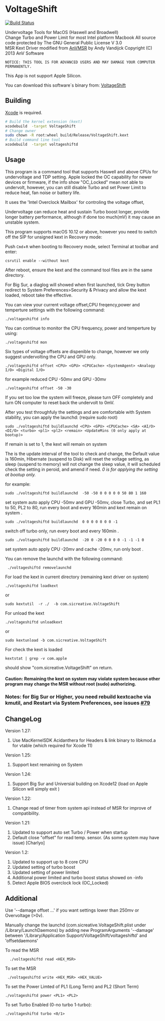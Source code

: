 # VoltageShift

[![Build Status](https://github.com/asepms92/VoltageShift/workflows/CI/badge.svg?branch=master)](https://github.com/asepms92/VoltageShift/actions)

Undervoltage Tools for MacOS (Haswell and Broadwell)<br />
Change Turbo and Power Limit for most Intel platform Macbook
All source code protected by      The GNU General Public License V 3.0   <br />
MSR Kext Driver modified from 
[AnVMSR](http://www.insanelymac.com/forum/topic/291833-anvmsr-v10-tool-and-driver-to-read-from-or-write-to-cpu-msr-registers/)
by  Andy Vandijck Copyright (C) 2013 AnV Software

    NOTICE: THIS TOOL IS FOR ADVANCED USERS AND MAY DAMAGE YOUR COMPUTER PERMANENTLY.
    

This App is not support Apple Silicon.

You can download this software´s binary from:
[VoltageShift](voltageshift_1.25.zip)

Building
--------
[Xcode](https://developer.apple.com/xcode/) is required.

```bash
# Build the kernel extension (kext)
xcodebuild  -target VoltageShift
# Change owner
sudo chown -R root:wheel build/Release/VoltageShift.kext
# Build command line tool
xcodebuild  -target voltageshiftd
```

Usage
--------

This program is a command tool that supports Haswell and above CPUs for undervoltage and TDP setting.
Apple locked the OC capability for newer devices or firmware, if the info show "OC_Locked" mean not able to undervolt, however, you can still disable Turbo and set Power Limit to reduce heat, fan noise or battery life.

It uses the 'Intel Overclock Mailbox' for controling the voltage offset, 

Undervoltage can reduce heat and sustain Turbo boost longer, provide longer battery performance, although if done too much(mV) it may cause an unstable system.

This program supports macOS 10.12 or above, however you need to switch off the SIP for unsigned kext in Recovery mode:

Push `Cmd`+`R` when booting to Recovery mode, select Terminal at toolbar and enter: 
    
    csrutil enable --without kext
    
After reboot, ensure the kext and the command tool files are in the same directory.


For Big Sur, a diaglog will showed when first launched, tick Grey button redirect to System Preferences>Security & Privacy and allow the kext loaded, reboot take the effective.


You can view your current voltage offset,CPU freqency,power and temperture settings with the following command:

    ./voltageshiftd info
    
You can continue to monitor the CPU frequency, power and temperture by using:

    ./voltageshiftd mon
    
Six types of voltage offsets are dispenible to change, however we only suggest undervolting the CPU and GPU only.

    ./voltageshiftd offset <CPU> <GPU> <CPUCache> <SystemAgent> <Analogy I/O> <Digital I/O>
    
for example reduced CPU -50mv and GPU -30mv

    ./voltageshiftd offset -50 -30

If you set too low the system will freeze, please turn OFF completely and turn ON computer to reset back the undervolt to 0mV.

After you test throughfuly the settings and are comfortable with System stability, you can apply the launchd: (require sudo root)

    sudo ./voltageshiftd buildlaunchd <CPU> <GPU> <CPUCache> <SA> <AI/O> <DI/O> <turbo> <pl1> <pl2> <remain> <UpdateMins (0 only apply at bootup)>
    
If remain is set to 1, the kext will remain on system     

The <Update Mins> is the update interval of the tool to check and change, the Default value is 160min, Hibernate (suspend to Disk) will reset the voltage setting, as sleep (suspend to memory) will not change the sleep value, it will scheduled check the setting in peroid, and amend if need. *0 is for applying the setting at bootup only.*

for example:

    sudo ./voltageshiftd buildlaunchd  -50 -50 0 0 0 0 0 50 80 1 160

set system auto apply CPU -50mv and GPU -50mv, close Turbo, and set PL1 to 50, PL2 to 80, run every boot and every 160min and kext remain on system .

    sudo ./voltageshiftd buildlaunchd  0 0 0 0 0 0 0 -1

switch off turbo only, run every boot and every 160min .

    sudo ./voltageshiftd buildlaunchd  -20 0 -20 0 0 0 0 -1 -1 -1 0

set system auto apply CPU -20mv and cache -20mv, run only boot .

You can remove the launchd with the following command:

     ./voltageshiftd removelaunchd
     
For load the kext in current directory (remaining kext driver on system)
 
    ./voltageshiftd loadkext

or

    sudo kextutil  -r ./  -b com.sicreative.VoltageShift
    
    
For unload the kext 

    ./voltageshiftd unloadkext

or
    
    sudo kextunload -b com.sicreative.VoltageShift
    
For check the kext is loaded

    kextstat | grep -v com.apple
    
should show "com.sicreative.VoltageShift"  on return.


#### Caution: Remaining the kext on system may violate system because other program may change the MSR without root (sudo) authorizing.

### Notes: for Big Sur or Higher, you need rebuild kextcache via kmutil, and Restart via System Preferences, see issues [#79](https://github.com/sicreative/VoltageShift/issues/79)



ChangeLog
---------

Version 1.27:
1. Use MacKernelSDK Acidanthera for Headers & link binary to libkmod.a for vtable (which required for Xcode 11)

Version 1.25:
1. Support kext remaining on System

Version 1.24:
1. Support Big Sur and Universial building on Xcode12 (load on Apple Silicon will simply exit )

Version 1.22:
1. Change read of timer from system api instead of MSR for improve of compatibility. 

Version 1.21:
1. Updated to support auto set Turbo / Power when startup  
2. Default close "offset" for read temp. sensor. (As some system may have issue) [Charlyo]

Version 1.2:
1. Updated to support up to 8 core CPU
2. Updated setting of turbo boost
3. Updated setting of power limited 
4. Additional power limited and turbo boost status showed on -info 
5. Detect Apple BIOS overclock lock (OC_Locked)


Additional
--------

   Use '--damage offset ...' if you want settings lower than 250mv or Overvoltage (>0v).
   
   Manually change the launchd (com.sicreative.VoltageShift.plist under /Library/LaunchDaemons)
   by adding new ProgramArguments '--damage' between 
   '/Library/Application Support/VoltageShift/voltageshiftd' and 'offsetdaemons'
   
   
   
   
   To read the MSR 
   
      ./voltageshiftd read <HEX_MSR>
      
   To set the MSR
   
     ./voltageshiftd write <HEX_MSR> <HEX_VALUE>
     
To set the Power Limted of PL1 (Long Term) and PL2 (Short Term)  
    
    ./voltageshiftd power <PL1> <PL2>
     
To set Turbo Enabled (0-no turbo 1-turbo):

    ./voltageshiftd turbo <0/1>
